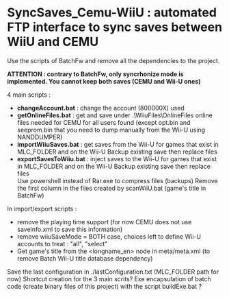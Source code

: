# SyncSaves_Cemu-WiiU : automated FTP interface to sync saves between WiiU and CEMU


Use the scripts of BatchFw and remove all the dependencies to the project.

**ATTENTION : contrary to BatchFw, only syncrhonize mode is implemented. You cannot keep both saves (CEMU and Wii-U ones)**


4 main scripts :

- **changeAccount.bat** : change the account (800000X) used 
- **getOnlineFiles.bat** : get and save under .\WiiuFiles\OnlineFiles online files needed for CEMU for all users found
  (except opt.bin and seeprom.bin that you need to dump manually from the Wii-U using NANDDUMPER)
- **importWiiuSaves.bat** : get saves from the Wii-U for games that exist in MLC_FOLDER and on the Wii-U
  Backup existing save then replace files
- **exportSavesToWiiu.bat** : inject saves to the Wii-U for games that exist in MLC_FOLDER and on the Wii-U
  Backup existing save then replace files  
  Use powershell instead of Rar.exe to compress files (backups)
  Remove the first column in the files created by scanWiiU.bat (game's title in BatchFw)

In import/export scripts : 
- remove the playing time support (for now CEMU does not use saveinfo.xml to save this information)
- remove wiiuSaveMode = BOTH case, choices left to define Wii-U accounts to treat : "all", "select"
- Get game's title from the <longname_en> node in meta/meta.xml (to remove Batch Wii-U title database dependency)



Save the last configuration in ./lastConfiguration.txt (MLC_FOLDER path for now)
Shortcut creation for the 3 main scrits?
Exe encapsulation of batch code (create binary files of this project) with the script buildExe.bat ?

